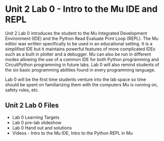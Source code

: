 # Unit 2 Lab 0 - Intro to the Mu IDE and REPL

Unit 2 Lab 0 introduces the student to the Mu Integrated Development Environment (IDE)
and the Python Read Evaluate Print Loop (REPL).  The Mu editor was written specifically 
to be used in an educational setting.  It is a simplified IDE but it maintains powerful 
features of more complicated IDEs such as a built in plotter and a debugger.  Mu can also 
be run in different modes allowing the use of a common IDE for both Python programming and 
CircuitPython programming in future labs.  Lab 0 will also remind students of the six basic 
programming abilities found in every programming language.

Lab 0 will be the first time students venture into the lab space so time should be spent on 
familiarizing them with the computers Mu is running on, safety rules, etc.

## Unit 2 Lab 0 Files

* Lab 0 Learning Targets
* Lab 0 pre-lab slideshow
* Lab 0 Hand out and solutions
* Videos - Intro to the Mu IDE, Intro to the Python REPL in Mu

